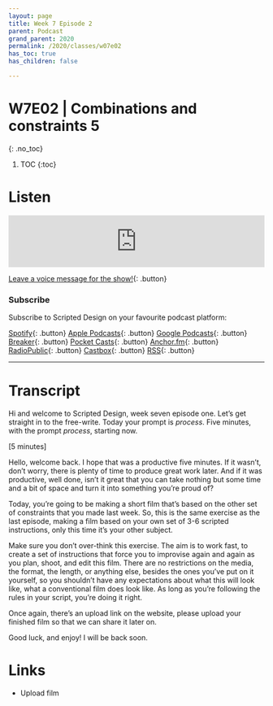 ```yaml
---
layout: page
title: Week 7 Episode 2
parent: Podcast
grand_parent: 2020
permalink: /2020/classes/w07e02
has_toc: true
has_children: false

---
```


# W7E02 | Combinations and constraints 5
{: .no_toc}

1. TOC
{:toc}



# Listen

<iframe src="https://anchor.fm/scripteddesign/embed/episodes/S01-W07-E02-Scripted-Design--Week-7-Episode-2-el96pv" height="102px" width="100%" frameborder="0" scrolling="no"></iframe>
<br>

[Leave a voice message for the show!](https://anchor.fm/scripteddesign/message){: .button}

### Subscribe

Subscribe to Scripted Design on your favourite podcast platform:

[Spotify](https://open.spotify.com/show/3sYD3KyPJXnIHUY2m2uFcy){: .button} [Apple Podcasts](https://podcasts.apple.com/nl/podcast/scripted-design/id1533696064?l=en){: .button} [Google Podcasts](https://www.google.com/podcasts?feed=aHR0cHM6Ly9hbmNob3IuZm0vcy8zN2QzMjZjNC9wb2RjYXN0L3Jzcw==){: .button} [Breaker](https://breaker.audio/scripted-design){: .button} [Pocket Casts](https://pca.st/h40ivs5f){: .button} [Anchor.fm](https://anchor.fm/scripteddesign){: .button} [RadioPublic](https://radiopublic.com/scripted-design-WaxpdP){: .button} [Castbox](https://castbox.fm/channel/Scripted-Design-id3371338){: .button} [RSS](https://anchor.fm/s/37d326c4/podcast/rss){: .button}

---




# Transcript

Hi and welcome to Scripted Design, week seven episode one. Let’s get straight in to the free-write. Today your prompt is _process_. Five minutes, with the prompt _process_, starting now.

[5 minutes]

Hello, welcome back. I hope that was a productive five minutes. If it wasn’t, don’t worry, there is plenty of time to produce great work later. And if it was productive, well done, isn’t it great that you can take nothing but some time and a bit of space and turn it into something you’re proud of?

Today, you’re going to be making a short film that’s based on the other set of constraints that you made last week. So, this is the same exercise as the last episode, making a film based on your own set of 3-6 scripted instructions, only this time it’s your other subject.

Make sure you don’t over-think this exercise. The aim is to work fast, to create a set of instructions that force you to improvise again and again as you plan, shoot, and edit this film. There are no restrictions on the media, the format, the length, or anything else, besides the ones you’ve put on it yourself, so you shouldn’t have any expectations about what this will look like, what a conventional film does look like. As long as you’re following the rules in your script, you’re doing it right.

Once again, there’s an upload link on the website, please upload your finished film so that we can share it later on.

Good luck, and enjoy! I will be back soon.


# Links



*   Upload film
